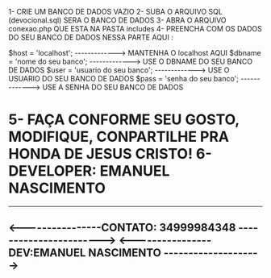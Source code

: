 1- CRIE UM BANCO DE DADOS VAZIO
2- SUBA O ARQUIVO SQL   (devocional.sql) SERA O BANCO DE DADOS
3- ABRA O ARQUIVO conexao.php QUE ESTA NA PASTA includes
4- PREENCHA COM OS DADOS DO SEU BANCO DE DADOS NESSA PARTE AQUI :



$host = 'localhost';                     ------------->              MANTENHA O localhost AQUI
$dbname = 'nome do seu banco';           ------------->              USE O DBNAME DO SEU BANCO DE DADOS
$user = 'usuario do seu banco';          ------------->              USE O USUARIO DO SEU BANCO DE DADOS
$pass = 'senha do seu banco';            ------------->              USE A SENHA DO SEU BANCO DE DADOS



5- FAÇA CONFORME SEU GOSTO, MODIFIQUE, CONPARTILHE PRA HONDA DE JESUS CRISTO!
6- DEVELOPER: EMANUEL NASCIMENTO 
=================================================================================================================


--------------------------------------------------------------
<----------------CONTATO: 34999984348 ----------------------->
<---------------- DEV:EMANUEL NASCIMENTO -------------------->
--------------------------------------------------------------


